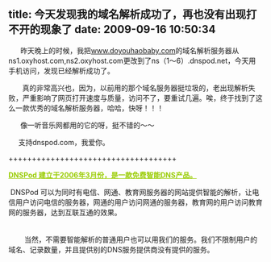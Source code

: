 title: 今天发现我的域名解析成功了，再也没有出现打不开的现象了
date: 2009-09-16 10:50:34
---

<p>&nbsp;&nbsp;&nbsp;&nbsp; &nbsp;昨天晚上的时候，我把<a href="http://www.doyouhaobaby.com">www.doyouhaobaby.com</a>的域名解析服务器从ns1.oxyhost.com,ns2.oxyhost.com更改到了ns（1～6）.dnspod.net，今天用手机访问，发现已经解析成功了。</p>
<p>&nbsp;&nbsp;&nbsp;&nbsp;&nbsp;&nbsp; 真的非常高兴也，因为，以前用的那个域名服务器挺垃圾的，老出现解析失败，严重影响了网页打开速度与质量，访问不了，要重试几遍。唉，终于找到了这么一款优秀的域名解析服务器，哈哈，快呀！！！</p>
<p>&nbsp;&nbsp;&nbsp;&nbsp;&nbsp; 像一听音乐网都用的它的呀，挺不错的～～</p>
<p>&nbsp;&nbsp;&nbsp;&nbsp; 支持dnspod.com，我爱你。</p>
<p>++++++++++++++++++++++++++++++++++++</p>
<p><span style="color: #99cc00"><u><strong>DNSPod 建立于2006年3月份，是一款免费智能DNS产品。</strong></u></span></p>
<div>&nbsp;DNSPod 可以为同时有电信、网通、教育网服务器的网站提供智能的解析，让电信用户访问电信的服务器，网通的用户访问网通的服务器，教育网的用户访问教育网的服务器，达到互联互通的效果。</div>
<div><br />
&nbsp;</div>
<div>&nbsp;&nbsp; &nbsp; &nbsp; &nbsp;当然，不需要智能解析的普通用户也可以用我们的服务。我们不限制用户的域名、记录数量，并且提供别的DNS服务提供商没有提供的服务。</div>